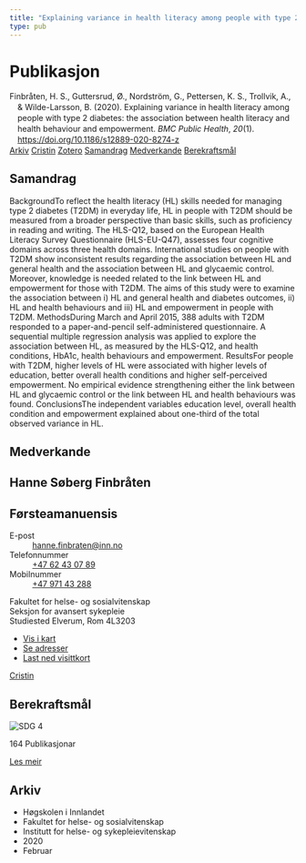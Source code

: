 ```yaml
---
title: "Explaining variance in health literacy among people with type 2 diabetes: the association between health literacy and health behaviour and empowerment"
type: pub
---
```

<h1>Publikasjon</h1>
<article id="csl-bib-container-XHDMN8U8" class="csl-bib-container">
  <div class="csl-bib-body" style="line-height: 1.35; padding-left: 1em; text-indent:-1em;">
  <div class="csl-entry">Finbr&#xE5;ten, H. S., Guttersrud, &#xD8;., Nordstr&#xF6;m, G., Pettersen, K. S., Trollvik, A., &amp; Wilde-Larsson, B. (2020). Explaining variance in health literacy among people with type 2 diabetes: the association between health literacy and health behaviour and empowerment. <i>BMC Public Health</i>, <i>20</i>(1). <a href="https://doi.org/10.1186/s12889-020-8274-z">https://doi.org/10.1186/s12889-020-8274-z</a></div>
</div>
  <div class="csl-bib-buttons">
    <a href="#taxonomy-article-XHDMN8U8" class="csl-bib-button">Arkiv</a>
    <a href="https://app.cristin.no/results/show.jsf?id=1790627" alt="Cristin URL" class="csl-bib-button">Cristin</a>
    <a href="http://zotero.org/groups/5022929/items/XHDMN8U8" alt="Zotero URL" class="csl-bib-button">Zotero</a>
    <a href="#abstract-article-XHDMN8U8" class="csl-bib-button">Samandrag</a>
    <a href="#contributors-article-XHDMN8U8" class="csl-bib-button">Medverkande</a>
    <a href="#sdg-article-XHDMN8U8" class="csl-bib-button">Berekraftsmål</a>
  </div>
  <div id="csl-bib-meta-container-XHDMN8U8"></div>
</article>
<div id="csl-bib-meta-XHDMN8U8" class="csl-bib-meta">
  <article id="abstract-article-XHDMN8U8" class="abstract-article">
    <h1>Samandrag</h1>
    BackgroundTo reflect the health literacy (HL) skills needed for managing type 2 diabetes (T2DM) in everyday life, HL in people with T2DM should be measured from a broader perspective than basic skills, such as proficiency in reading and writing. The HLS-Q12, based on the European Health Literacy Survey Questionnaire (HLS-EU-Q47), assesses four cognitive domains across three health domains. International studies on people with T2DM show inconsistent results regarding the association between HL and general health and the association between HL and glycaemic control. Moreover, knowledge is needed related to the link between HL and empowerment for those with T2DM. The aims of this study were to examine the association between i) HL and general health and diabetes outcomes, ii) HL and health behaviours and iii) HL and empowerment in people with T2DM. MethodsDuring March and April 2015, 388 adults with T2DM responded to a paper-and-pencil self-administered questionnaire. A sequential multiple regression analysis was applied to explore the association between HL, as measured by the HLS-Q12, and health conditions, HbA1c, health behaviours and empowerment. ResultsFor people with T2DM, higher levels of HL were associated with higher levels of education, better overall health conditions and higher self-perceived empowerment. No empirical evidence strengthening either the link between HL and glycaemic control or the link between HL and health behaviours was found. ConclusionsThe independent variables education level, overall health condition and empowerment explained about one-third of the total observed variance in HL.
  </article>
  <article id="contributors-article-XHDMN8U8" class="contributors-article">
    <h1>Medverkande</h1>
    <div class="personas">
<div class="vrtx-hinn-person-card">
<div class="photo">
<i class="lar la-user-circle missing-person"></i>
</div>
<div class="info">
<hgroup><h1>Hanne Søberg Finbråten</h1>
<h2>Førsteamanuensis</h2>
</hgroup><dl>
<dt>E-post</dt>
<dd>
<a href="mailto:hanne.finbraten@inn.no">hanne.finbraten@inn.no</a>
</dd>
<dt>Telefonnummer</dt>
<dd><a href="tel:+4762430789">
+47 62 43 07 89
</a></dd>
<dt>Mobilnummer</dt>
<dd><a href="tel:+4797143288">
+47 971 43 288
</a></dd>
</dl>
<p>
Fakultet for helse- og sosialvitenskap<br>
Seksjon for avansert sykepleie<br>
Studiested Elverum,
Rom 4L3203
</p>
<ul class="vrtx-hinn-links">
<li><a href="https://www.google.com/maps?q=60.88177,11.53669">Vis i kart</a></li>
<li><a href="https://www.inn.no/finn-en-ansatt/hanne-finbraten.html#vrtx-hinn-addresses">Se adresser</a></li>
<li><a href="https://www.inn.no/finn-en-ansatt/hanne-finbraten.html?vrtx=vcf">Last ned visittkort</a></li>
</ul>
</div>
</div>
<a href="https://app.cristin.no/persons/show.jsf?id=328418" alt="Cristin URL" class="personas-cristin">Cristin</a>
</div>
  </article>
  <article id="sdg-article-XHDMN8U8" class="sdg-article">
    <h1>Berekraftsmål</h1>
    <div class="sdg-container"><div id="sdg4" class="sdg">
<img src="{{< params subfolder >}}images/sdg/sdg04_no.png" class="image" alt="SDG 4">
<div class="sdg-overlay">
<p class="sdg-publication-count"><span>164</span> Publikasjonar</p>
<p><a href="https://www.fn.no/om-fn/fns-baerekraftsmaal/god-utdanning?lang=nno-NO" class="sdg-read-more">Les meir</a></p>
</div>
</div></div>
  </article>
  <article id="taxonomy-article-XHDMN8U8" class="taxonomy-article">
    <h1>Arkiv</h1>
    <ul>
      <li>Høgskolen i Innlandet</li>
      <li>Fakultet for helse- og sosialvitenskap</li>
      <li>Institutt for helse- og sykepleievitenskap</li>
      <li>2020</li>
      <li>Februar</li>
    </ul>
  </article>
</div>
